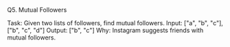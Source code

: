 Q5. Mutual Followers

Task: Given two lists of followers, find mutual followers.
Input: ["a", "b", "c"], ["b", "c", "d"]
Output: ["b", "c"]
Why: Instagram suggests friends with mutual followers.